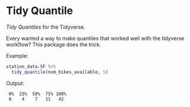 # Tidy Quantile

*Tidy Quantiles* for the Tidyverse.

Every wanted a way to make quantiles that worked well with the tidyverse workflow? This package does the trick.


Example:
```R
station_data.SF %>%
  tidy_quantile(num_bikes_available, 5) 
```
Output:
```
 0%  25%  50%  75% 100% 
 0    4    7   11   42 
```